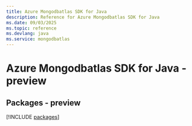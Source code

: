 ```yaml
---
title: Azure Mongodbatlas SDK for Java
description: Reference for Azure Mongodbatlas SDK for Java
ms.date: 09/03/2025
ms.topic: reference
ms.devlang: java
ms.service: mongodbatlas
---
```

# Azure Mongodbatlas SDK for Java - preview
## Packages - preview
[!INCLUDE [packages](mongodbatlas-index.md)]